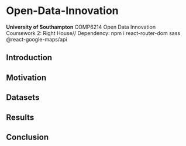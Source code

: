 # Open-Data-Innovation
__University of Southampton__
COMP6214 Open Data Innovation<br>
Coursework 2: Right House//
Dependency: npm i react-router-dom sass @react-google-maps/api
## Introduction

## Motivation

## Datasets

## Results

## Conclusion
